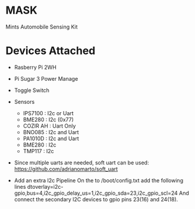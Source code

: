 # MASK
Mints Automobile Sensing Kit 

# Devices Attached
- Rasberry Pi 2WH
- Pi Sugar 3 Power Manage
- Toggle Switch
- Sensors
  - IPS7100  : I2c or Uart
  - BME280   : I2c (0x77) 
  - COZIR AH : Uart Only 
  - BNO085   : I2c and Uart 
  - PA1010D  : I2c and Uart 
  - BME280   : I2c  
  - TMP117   : I2c

- Since multiple uarts are needed, soft uart can be used: https://github.com/adrianomarto/soft_uart
- Add an extra I2c Pipeline On the to /boot/config.txt add the following lines dtoverlay=i2c-gpio,bus=4,i2c_gpio_delay_us=1,i2c_gpio_sda=23,i2c_gpio_scl=24 And connect the secondary I2C devices to gpio pins 23(16) and 24(18).

